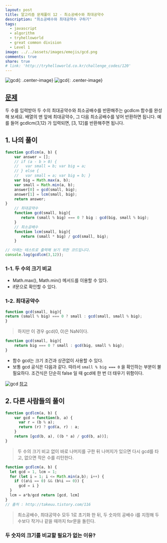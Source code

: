 ```yaml
---
layout: post
title: 알고리즘 문제풀이 12 - 최소공배수와 최대공약수
description: "최소공배수와 최대공약수 구하기"
tags:
  - javascript
  - algorithm
  - tryhelloworld
  - great common division
  - Level 1
image: ../../assets/images/emojis/gcd.png
comments: true
share: true
# link: 'http://tryhelloworld.co.kr/challenge_codes/120'
---
```

![gcd](../../assets/images/emojis/gcd.png/800x400){: .center-image}
![gcd](https://upload.wikimedia.org/wikipedia/commons/thumb/9/9d/Least_common_multiple.svg/300px-Least_common_multiple.svg.png){: .center-image}

## [문제](http://tryhelloworld.co.kr/challenge_codes/12)

두 수를 입력받아 두 수의 최대공약수와 최소공배수를 반환해주는 gcdlcm 함수를 완성해 보세요. 배열의 맨 앞에 최대공약수, 그 다음 최소공배수를 넣어 반환하면 됩니다. 예를 들어 gcdlcm(3,12) 가 입력되면, [3, 12]를 반환해주면 됩니다.

## 1. 나의 풀이

```javascript
function gcdlcm(a, b) {
    var answer = [];
    // if (a - b > 0) { 
    //   var small = b; var big = a; 
    // } else { 
    //   var small = a; var big = b; }
    var big = Math.max(a, b);
    var small = Math.min(a, b);
    answer[0] = gcd(small, big);
    answer[1] = lcm(small, big);
    return answer;
}
    // 최대공약수
    function gcd(small, big){
       return (small % big) === 0 ? big : gcd(big, small % big);
    }
    // 최소공배수
    function lcm(small, big){
       return (small * big) / gcd(small, big);
    }

// 아래는 테스트로 출력해 보기 위한 코드입니다.
console.log(gcdlcm(3,12));
```
### 1-1. 두 수의 크기 비교

* Math.max(), Math.min() 메서드를 이용할 수 있다.
* if문으로 확인할 수 있다.

### 1-2. 최대공약수

```javascript
function gcd(small, big){
return (small % big) === 0 ? small : gcd(small, small % big);
}
```
> 하지만 이 경우 gcd(0, 0)은 NaN이다.

```javascript
function gcd(small, big){
	return big === 0 ? small : gcd(big, small % big);
}
```

* 함수 gcd는 크기 조건과 상관없이 사용할 수 있다.
* 보통 gcd 공식은 다음과 같다. 따라서 `small % big === 0` 을 확인하는 부분이 불필요하다. 조건식은 단순히 false 일 때 gcd에 한 번 더 태우기 위함이다.

![gcd](../../assets/images/emojis/gcd.png)
[참고](https://math.stackexchange.com/questions/495119/what-is-gcd0-0)

## 2. 다른 사람들의 풀이

```javascript
function gcdlcm(a, b) {
    var gcd = function(b, a) {
      var r = (b % a);
      return (r) ? gcd(a, r) : a;
    }
    return [gcd(b, a), ((b * a) / gcd(b, a))];
}
```

> 두 수의 크기 비교 없이 바로 나머지를 구한 뒤 나머지가 있으면 다시 gcd를 타고, 없으면 작은 수를 리턴한다.

```javascript
function gcdlcm(a, b) { 
  let gcd = 1, lcm = 1; 
  for (let i = 1; i <= Math.min(a,b); i++) { 
    if ((a%i == 0) && (b%i == 0)) {
      gcd = i } 
  } 
  lcm = a*b/gcd return [gcd, lcm] 
}
// 출처 : http://takeuu.tistory.com/116
```
> 최소공배수, 최대공약수 모두 1로 초기화 한 뒤, 두 숫자의 공배수 i를 지정해 두 수보다 작거나 같을 때까지 for문을 돌린다.

### 두 숫자의 크기를 비교할 필요가 없는 이유?
